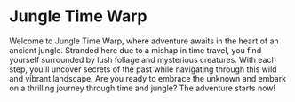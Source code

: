 # Jungle Time Warp

Welcome to Jungle Time Warp, where adventure awaits in the heart of an ancient jungle. Stranded here due to a mishap in time travel, you find yourself surrounded by lush foliage and mysterious creatures. With each step, you'll uncover secrets of the past while navigating through this wild and vibrant landscape. Are you ready to embrace the unknown and embark on a thrilling journey through time and jungle? The adventure starts now!